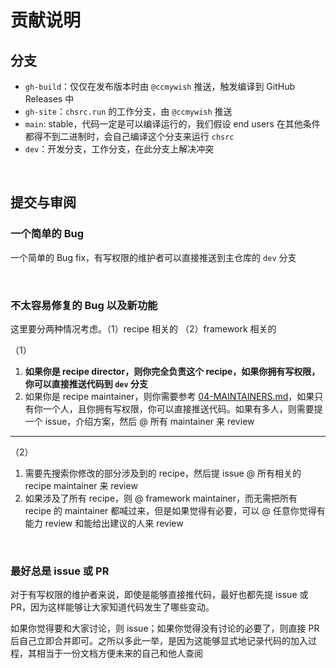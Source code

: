 <!-- -----------------------------------------------------------
 ! SPDX-License-Identifier: GFDL-1.3-or-later
 ! -------------------------------------------------------------
 ! Doc Type      : Markdown
 ! Doc Name      : 03-CONTRIBUTING.md
 ! Doc Authors   : Aoran Zeng <ccmywish@qq.com>
 ! Contributors  :  Nul None  <nul@none.org>
 !               |
 ! Created On    : <2024-12-13>
 ! Last Modified : <2024-12-27>
 ! ---------------------------------------------------------- -->

# 贡献说明

## 分支

- `gh-build`：仅仅在发布版本时由 `@ccmywish` 推送，触发编译到 GitHub Releases 中
- `gh-site`：`chsrc.run` 的工作分支，由 `@ccmywish` 推送
- `main`: stable，代码一定是可以编译运行的，我们假设 end users 在其他条件都得不到二进制时，会自己编译这个分支来运行 `chsrc`
- `dev`：开发分支，工作分支，在此分支上解决冲突

<br>

## 提交与审阅

### 一个简单的 Bug

一个简单的 Bug fix，有写权限的维护者可以直接推送到主仓库的 `dev` 分支

<br>

### 不太容易修复的 Bug 以及新功能

这里要分两种情况考虑。（1）recipe 相关的 （2）framework 相关的

（1）

1. **如果你是 recipe director，则你完全负责这个 recipe，如果你拥有写权限，你可以直接推送代码到 `dev` 分支**
2. 如果你是 recipe maintainer，则你需要参考 [04-MAINTAINERS.md](./04-MAINTAINERS.md)，如果只有你一个人，且你拥有写权限，你可以直接推送代码。如果有多人，则需要提一个 issue，介绍方案，然后 @ 所有 maintainer 来 review

---

（2）

1. 需要先搜索你修改的部分涉及到的 recipe，然后提 issue @ 所有相关的 recipe maintainer 来 review
2. 如果涉及了所有 recipe，则 @ framework maintainer，而无需把所有 recipe 的 maintainer 都喊过来，但是如果觉得有必要，可以 @ 任意你觉得有能力 review 和能给出建议的人来 review

<br>

### 最好总是 issue 或 PR

对于有写权限的维护者来说，即使是能够直接推代码，最好也都先提 issue 或 PR，因为这样能够让大家知道代码发生了哪些变动。

如果你觉得要和大家讨论，则 issue；如果你觉得没有讨论的必要了，则直接 PR 后自己立即合并即可。之所以多此一举，是因为这能够显式地记录代码的加入过程，其相当于一份文档方便未来的自己和他人查阅
